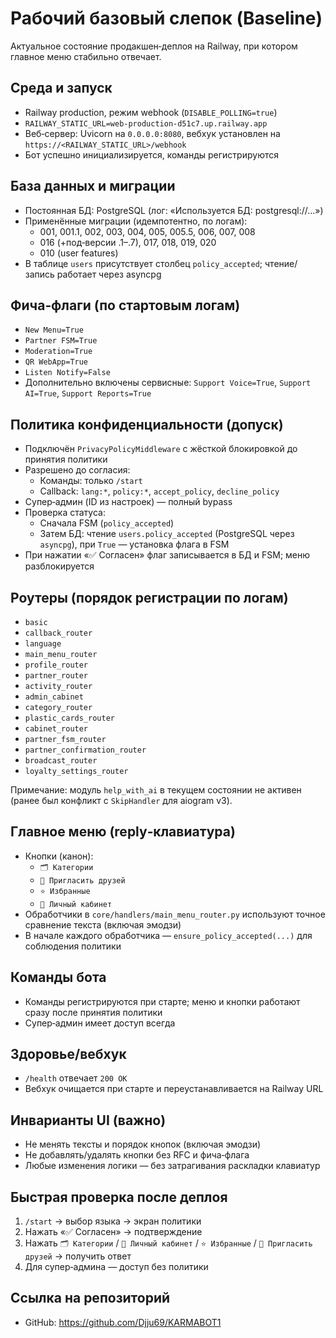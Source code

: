 # Рабочий базовый слепок (Baseline)

Актуальное состояние продакшен‑деплоя на Railway, при котором главное меню стабильно отвечает.

## Среда и запуск
- Railway production, режим webhook (`DISABLE_POLLING=true`)
- `RAILWAY_STATIC_URL=web-production-d51c7.up.railway.app`
- Веб‑сервер: Uvicorn на `0.0.0.0:8080`, вебхук установлен на `https://<RAILWAY_STATIC_URL>/webhook`
- Бот успешно инициализируется, команды регистрируются

## База данных и миграции
- Постоянная БД: PostgreSQL (лог: «Используется БД: postgresql://…»)
- Применённые миграции (идемпотентно, по логам):
  - 001, 001.1, 002, 003, 004, 005, 005.5, 006, 007, 008
  - 016 (+под‑версии .1–.7), 017, 018, 019, 020
  - 010 (user features)
- В таблице `users` присутствует столбец `policy_accepted`; чтение/запись работает через asyncpg

## Фича‑флаги (по стартовым логам)
- `New Menu=True`
- `Partner FSM=True`
- `Moderation=True`
- `QR WebApp=True`
- `Listen Notify=False`
- Дополнительно включены сервисные: `Support Voice=True`, `Support AI=True`, `Support Reports=True`

## Политика конфиденциальности (допуск)
- Подключён `PrivacyPolicyMiddleware` с жёсткой блокировкой до принятия политики
- Разрешено до согласия:
  - Команды: только `/start`
  - Callback: `lang:*`, `policy:*`, `accept_policy`, `decline_policy`
- Супер‑админ (ID из настроек) — полный bypass
- Проверка статуса:
  - Сначала FSM (`policy_accepted`)
  - Затем БД: чтение `users.policy_accepted` (PostgreSQL через `asyncpg`), при `True` — установка флага в FSM
- При нажатии «✅ Согласен» флаг записывается в БД и FSM; меню разблокируется

## Роутеры (порядок регистрации по логам)
- `basic`
- `callback_router`
- `language`
- `main_menu_router`
- `profile_router`
- `partner_router`
- `activity_router`
- `admin_cabinet`
- `category_router`
- `plastic_cards_router`
- `cabinet_router`
- `partner_fsm_router`
- `partner_confirmation_router`
- `broadcast_router`
- `loyalty_settings_router`

Примечание: модуль `help_with_ai` в текущем состоянии не активен (ранее был конфликт с `SkipHandler` для aiogram v3).

## Главное меню (reply‑клавиатура)
- Кнопки (канон):
  - `🗂️ Категории`
  - `👥 Пригласить друзей`
  - `⭐ Избранные`
  - `👤 Личный кабинет`
- Обработчики в `core/handlers/main_menu_router.py` используют точное сравнение текста (включая эмодзи)
- В начале каждого обработчика — `ensure_policy_accepted(...)` для соблюдения политики

## Команды бота
- Команды регистрируются при старте; меню и кнопки работают сразу после принятия политики
- Супер‑админ имеет доступ всегда

## Здоровье/вебхук
- `/health` отвечает `200 OK`
- Вебхук очищается при старте и переустанавливается на Railway URL

## Инварианты UI (важно)
- Не менять тексты и порядок кнопок (включая эмодзи)
- Не добавлять/удалять кнопки без RFC и фича‑флага
- Любые изменения логики — без затрагивания раскладки клавиатур

## Быстрая проверка после деплоя
1. `/start` → выбор языка → экран политики
2. Нажать «✅ Согласен» → подтверждение
3. Нажать `🗂️ Категории` / `👤 Личный кабинет` / `⭐ Избранные` / `👥 Пригласить друзей` → получить ответ
4. Для супер‑админа — доступ без политики

## Ссылка на репозиторий
- GitHub: https://github.com/Djju69/KARMABOT1
